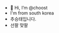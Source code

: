 - 👋 Hi, I’m @choost
-  I'm from south korea
-  추승태입니다.
-  선팔 맞팔

<!---
choost/choost is a ✨ special ✨ repository because its `README.md` (this file) appears on your GitHub profile.
You can click the Preview link to take a look at your changes.
--->
